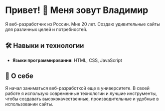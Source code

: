 # Привет! 👋 Меня зовут Владимир

Я веб-разработчик из России. Мне 20 лет. Создаю удивительные сайты для различных целей и потребностей.

## 🛠️ Навыки и технологии

- **Языки программирования:** HTML, CSS, JavaScript

## 🌟 О себе

Я начал заниматься веб-разработкой еще в университете. В своей работе я использую современные технологии и лучшие инструменты, чтобы создавать высококачественные, производительные и удобные в использовании сайты.